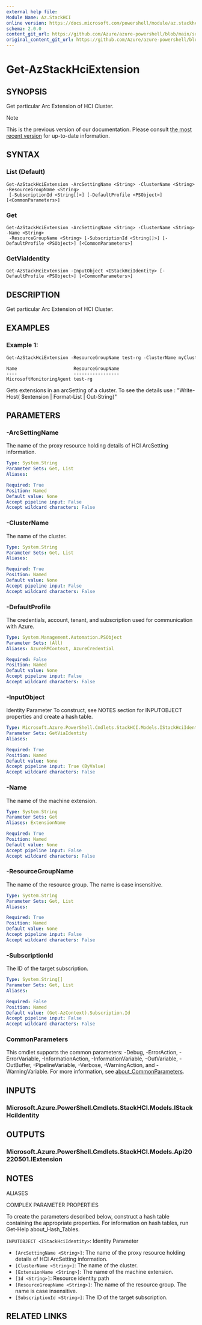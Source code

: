 ```yaml
---
external help file: 
Module Name: Az.StackHCI
online version: https://docs.microsoft.com/powershell/module/az.stackhci/get-azstackhciextension
schema: 2.0.0
content_git_url: https://github.com/Azure/azure-powershell/blob/main/src/StackHCI/help/Get-AzStackHciExtension.md
original_content_git_url: https://github.com/Azure/azure-powershell/blob/main/src/StackHCI/help/Get-AzStackHciExtension.md
---
```


# Get-AzStackHciExtension

## SYNOPSIS
Get particular Arc Extension of HCI Cluster.

> [!NOTE]
>This is the previous version of our documentation. Please consult [the most recent version](/powershell/module/az.stackhci/get-azstackhciextension) for up-to-date information.

## SYNTAX

### List (Default)
```
Get-AzStackHciExtension -ArcSettingName <String> -ClusterName <String> -ResourceGroupName <String>
 [-SubscriptionId <String[]>] [-DefaultProfile <PSObject>] [<CommonParameters>]
```

### Get
```
Get-AzStackHciExtension -ArcSettingName <String> -ClusterName <String> -Name <String>
 -ResourceGroupName <String> [-SubscriptionId <String[]>] [-DefaultProfile <PSObject>] [<CommonParameters>]
```

### GetViaIdentity
```
Get-AzStackHciExtension -InputObject <IStackHciIdentity> [-DefaultProfile <PSObject>] [<CommonParameters>]
```

## DESCRIPTION
Get particular Arc Extension of HCI Cluster.

## EXAMPLES

### Example 1: 
```powershell
Get-AzStackHciExtension -ResourceGroupName test-rg -ClusterName myCluster -ArcSettingName "default"
```

```output
Name                     ResourceGroupName
----                     -----------------
MicrosoftMonitoringAgent test-rg
```

Gets extensions in an arcSetting of a cluster.
To see the details use : "Write-Host( $extension | Format-List | Out-String)"

## PARAMETERS

### -ArcSettingName
The name of the proxy resource holding details of HCI ArcSetting information.

```yaml
Type: System.String
Parameter Sets: Get, List
Aliases:

Required: True
Position: Named
Default value: None
Accept pipeline input: False
Accept wildcard characters: False
```

### -ClusterName
The name of the cluster.

```yaml
Type: System.String
Parameter Sets: Get, List
Aliases:

Required: True
Position: Named
Default value: None
Accept pipeline input: False
Accept wildcard characters: False
```

### -DefaultProfile
The credentials, account, tenant, and subscription used for communication with Azure.

```yaml
Type: System.Management.Automation.PSObject
Parameter Sets: (All)
Aliases: AzureRMContext, AzureCredential

Required: False
Position: Named
Default value: None
Accept pipeline input: False
Accept wildcard characters: False
```

### -InputObject
Identity Parameter
To construct, see NOTES section for INPUTOBJECT properties and create a hash table.

```yaml
Type: Microsoft.Azure.PowerShell.Cmdlets.StackHCI.Models.IStackHciIdentity
Parameter Sets: GetViaIdentity
Aliases:

Required: True
Position: Named
Default value: None
Accept pipeline input: True (ByValue)
Accept wildcard characters: False
```

### -Name
The name of the machine extension.

```yaml
Type: System.String
Parameter Sets: Get
Aliases: ExtensionName

Required: True
Position: Named
Default value: None
Accept pipeline input: False
Accept wildcard characters: False
```

### -ResourceGroupName
The name of the resource group.
The name is case insensitive.

```yaml
Type: System.String
Parameter Sets: Get, List
Aliases:

Required: True
Position: Named
Default value: None
Accept pipeline input: False
Accept wildcard characters: False
```

### -SubscriptionId
The ID of the target subscription.

```yaml
Type: System.String[]
Parameter Sets: Get, List
Aliases:

Required: False
Position: Named
Default value: (Get-AzContext).Subscription.Id
Accept pipeline input: False
Accept wildcard characters: False
```

### CommonParameters
This cmdlet supports the common parameters: -Debug, -ErrorAction, -ErrorVariable, -InformationAction, -InformationVariable, -OutVariable, -OutBuffer, -PipelineVariable, -Verbose, -WarningAction, and -WarningVariable. For more information, see [about_CommonParameters](http://go.microsoft.com/fwlink/?LinkID=113216).

## INPUTS

### Microsoft.Azure.PowerShell.Cmdlets.StackHCI.Models.IStackHciIdentity

## OUTPUTS

### Microsoft.Azure.PowerShell.Cmdlets.StackHCI.Models.Api20220501.IExtension

## NOTES

ALIASES

COMPLEX PARAMETER PROPERTIES

To create the parameters described below, construct a hash table containing the appropriate properties. For information on hash tables, run Get-Help about_Hash_Tables.


`INPUTOBJECT <IStackHciIdentity>`: Identity Parameter
  - `[ArcSettingName <String>]`: The name of the proxy resource holding details of HCI ArcSetting information.
  - `[ClusterName <String>]`: The name of the cluster.
  - `[ExtensionName <String>]`: The name of the machine extension.
  - `[Id <String>]`: Resource identity path
  - `[ResourceGroupName <String>]`: The name of the resource group. The name is case insensitive.
  - `[SubscriptionId <String>]`: The ID of the target subscription.

## RELATED LINKS

